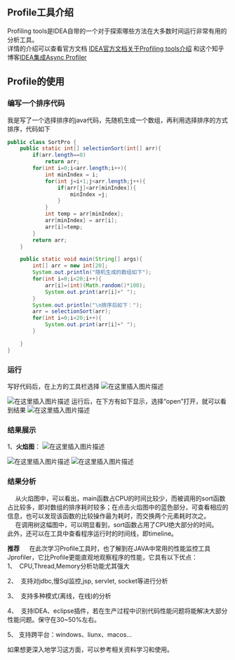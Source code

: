 ## Profile工具介绍
Profiling tools是IDEA自带的一个对于探索哪些方法在大多数时间运行非常有用的分析工具。   
详情的介绍可以查看官方文档
[IDEA官方文档关于Profiling tools介绍](https://www.jetbrains.com/help/idea/cpu-profiler.html)
和这个知乎博客[IDEA集成Async Profiler](https://zhuanlan.zhihu.com/p/81886875)

## Profile的使用
### 编写一个排序代码
我是写了一个选择排序的java代码，先随机生成一个数组，再利用选择排序的方式排序，代码如下
```java
public class SortPro {
    public static int[] selectionSort(int[] arr){
        if(arr.length==0)
            return arr;
        for(int i=0;i<arr.length;i++){
            int minIndex = i;
            for(int j=i+1;j<arr.length;j++){
                if(arr[j]<arr[minIndex]){
                    minIndex =j;
                }
            }
            int temp = arr[minIndex];
            arr[minIndex] = arr[i];
            arr[i]=temp;
        }
        return arr;
    }

    public static void main(String[] args){
        int[] arr = new int[20];
        System.out.println("随机生成的数组如下");
        for(int i=0;i<20;i++){
            arr[i]=(int)(Math.random()*100);
            System.out.print(arr[i]+" ");
        }
        System.out.println("\n排序后如下：");
        arr = selectionSort(arr);
        for(int i=0;i<20;i++){
            System.out.print(arr[i]+" ");
        }

    }
}

```

### 运行
写好代码后，在上方的工具栏选择
![在这里插入图片描述](https://img-blog.csdnimg.cn/f007efb7ddac4344b2e8cbec99754b6c.png#pic_center)

![在这里插入图片描述](https://img-blog.csdnimg.cn/e8cf6baf08874d6c9352b6bd7bad6697.png#pic_center)
运行后，在下方有如下显示，选择“open”打开，就可以看到结果
![在这里插入图片描述](https://img-blog.csdnimg.cn/7f1b7eb62059404abfb021e2a2fd9597.png?x-oss-process=image/watermark,type_d3F5LXplbmhlaQ,shadow_50,text_Q1NETiBA5LuZ5bqm55Ge5ouJ5b-r6LeR,size_17,color_FFFFFF,t_70,g_se,x_16#pic_center)
      
      

### 结果展示
1、**火焰图**：
![在这里插入图片描述](https://img-blog.csdnimg.cn/6d3a762606dd4f64bdedfde9e661519b.png?x-oss-process=image/watermark,type_d3F5LXplbmhlaQ,shadow_50,text_Q1NETiBA5LuZ5bqm55Ge5ouJ5b-r6LeR,size_20,color_FFFFFF,t_70,g_se,x_16#pic_center)

![在这里插入图片描述](https://img-blog.csdnimg.cn/a38a7ed7f0ac43c29d97f73117881edc.png?x-oss-process=image/watermark,type_d3F5LXplbmhlaQ,shadow_50,text_Q1NETiBA5LuZ5bqm55Ge5ouJ5b-r6LeR,size_20,color_FFFFFF,t_70,g_se,x_16#pic_center)
![在这里插入图片描述](https://img-blog.csdnimg.cn/5bc8e56468014bb4a91cc9dc2e0d5828.png?x-oss-process=image/watermark,type_d3F5LXplbmhlaQ,shadow_50,text_Q1NETiBA5LuZ5bqm55Ge5ouJ5b-r6LeR,size_20,color_FFFFFF,t_70,g_se,x_16#pic_center)

### 结果分析
&ensp;&ensp; 从火焰图中，可以看出，main函数占CPU的时间比较少，而被调用的sort函数占比较多，即对数组的排序耗时较多；在点击火焰图中的蓝色部分，可查看相应的信息，也可以发现该函数的比较操作最为耗时，而交换两个元素耗时次之。    
&ensp;&ensp; 在调用树这幅图中，可以明显看到，sort函数占用了CPU绝大部分的时间。
&ensp;&ensp; 此外，还可以在工具中查看程序运行时的时间线，即timeline。

**推荐**
&ensp;&ensp; 在此次学习Profile工具时，也了解到在JAVA中常用的性能监控工具Jprofiler，它比Profile更能直观地观察程序的性能，它具有以下优点：   
1、  CPU,Thread,Memory分析功能尤其强大

2、  支持对jdbc,慢Sql监控,jsp, servlet, socket等进行分析

3、  支持多种模式(离线，在线)的分析

4、  支持IDEA、eclipse插件，若在生产过程中识别代码性能问题将能解决大部分性能问题。保守在30~50%左右。

5、 支持跨平台：windows、liunx、macos...

  如果想更深入地学习这方面，可以参考相关资料学习和使用。 